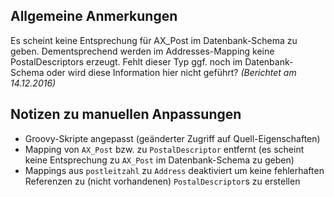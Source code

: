 Allgemeine Anmerkungen
----------------------

Es scheint keine Entsprechung für AX_Post im Datenbank-Schema zu geben. Dementsprechend werden im Addresses-Mapping keine PostalDescriptors erzeugt. Fehlt dieser Typ ggf. noch im Datenbank-Schema oder wird diese Information hier nicht geführt? *(Berichtet am 14.12.2016)*


Notizen zu manuellen Anpassungen
--------------------------------

- Groovy-Skripte angepasst (geänderter Zugriff auf Quell-Eigenschaften)
- Mapping von `AX_Post` bzw. zu `PostalDescriptor` entfernt (es scheint keine Entsprechung zu `AX_Post` im Datenbank-Schema zu geben)
- Mappings aus `postleitzahl` zu `Address` deaktiviert um keine fehlerhaften Referenzen zu (nicht vorhandenen) `PostalDescriptor`s zu erstellen

